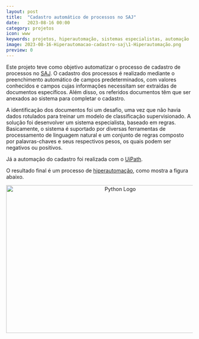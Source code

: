 ```yaml
---
layout: post
title:  "Cadastro automático de processos no SAJ"
date:   2023-08-16 00:00
category: projetos
icon: www
keywords: projetos, hiperautomação, sistemas especialistas, automação 
image: 2023-08-16-Hiperautomacao-cadastro-saj\1-Hiperautomação.png
preview: 0
---
```



Este projeto teve como objetivo automatizar o processo de cadastro de processos no [SAJ](https://www.softplan.com.br/produto/saj-tribunais/). O cadastro dos processos é realizado mediante o preenchimento automático de campos predeterminados, com valores conhecidos e campos cujas informações necessitam ser extraídas de documentos específicos. Além disso, os referidos documentos têm que ser anexados ao sistema para completar o cadastro.

A identificação dos documentos foi um desafio, uma vez que não havia dados rotulados para treinar um modelo de classificação supervisionado. A solução foi desenvolver um sistema especialista, baseado em regras. Basicamente, o sistema é suportado por diversas ferramentas de processamento de linguagem natural e um conjunto de regras composto por palavras-chaves e seus respectivos pesos, os quais podem ser negativos ou positivos.   

Já a automação do cadastro foi realizada com o [UiPath](https://www.uipath.com/).

O resultado final é um processo de [hiperautomação](https://www.sap.com/brazil/products/technology-platform/process-automation/what-is-hyperautomation.html#:~:text=A%20hiperautoma%C3%A7%C3%A3o%20refere%2Dse%20ao,poss%C3%ADvel%20%E2%80%93%20o%20mais%20r%C3%A1pido%20poss%C3%ADvel.), como mostra a figura abaixo.

 
<div style="text-align:center;">
  <img src="https://github.com/gallileugenesis/gallileugenesis.github.io/blob/aead6770ccd7c17ace8d9b413084d75b04b22d40/post-img/projetos/2023-08-16-Hiperautomacao-cadastro-saj/1-Hiperautoma%C3%A7%C3%A3o.png?raw=true" alt="Python Logo" width="600" height="400">
</div>